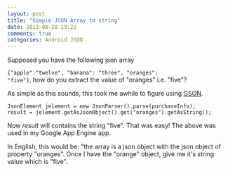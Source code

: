 ```yaml
---
layout: post
title: "Simple JSON Array to string"
date: 2013-08-28 19:22
comments: true
categories: Android JSON
---
```


Supposed you have the following json array

<code>{"apple":"twelve", "banana": "three", "oranges": "five"}</code>, how do you extract the value
of "oranges" i.e. "five"?

As simple as this sounds, this took me awhile to figure using [GSON][1]. 

	JsonElement jelement = new JsonParser().parse(purchaseInfo);  				
	result = jelement.getAsJsonObject().get("oranges").getAsString();
	
Now *result* will contains the string "five". That was easy! The above was used in my Google 
App Engine app.

In English, this would be: "the array is a json object with the json object of property "oranges".
Once I have the "orange" object, give me it's string value which is "five".


[1]: http://code.google.com/p/google-gson/